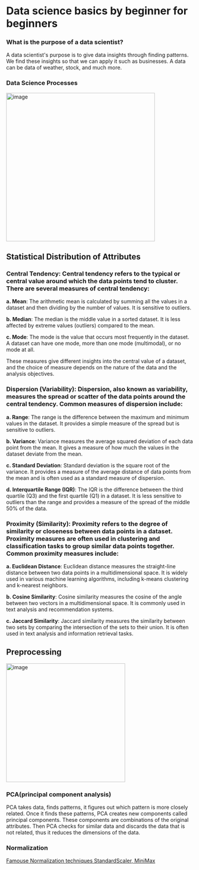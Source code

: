 # Data science basics by beginner for beginners

### What is the purpose of a data scientist?
A data scientist's purpose is to give data insights through finding patterns. We find these insights so that we can apply it such as businesses. A data can be data of weather, stock, and much more.

### Data Science Processes

<img width="400" alt="image" src="https://github.com/AbdulHadi806/AI-Advance-Notes/assets/113926529/597cb69f-6d64-4536-b71c-c836b8540219">

## Statistical Distribution of Attributes

### Central Tendency: Central tendency refers to the typical or central value around which the data points tend to cluster. There are several measures of central tendency:

**a. Mean**: The arithmetic mean is calculated by summing all the values in a dataset and then dividing by the number of values. It is sensitive to outliers.

**b. Median**: The median is the middle value in a sorted dataset. It is less affected by extreme values (outliers) compared to the mean.

**c. Mode**: The mode is the value that occurs most frequently in the dataset. A dataset can have one mode, more than one mode (multimodal), or no mode at all.

These measures give different insights into the central value of a dataset, and the choice of measure depends on the nature of the data and the analysis objectives.

### Dispersion (Variability): Dispersion, also known as variability, measures the spread or scatter of the data points around the central tendency. Common measures of dispersion include:

**a. Range**: The range is the difference between the maximum and minimum values in the dataset. It provides a simple measure of the spread but is sensitive to outliers.

**b. Variance**: Variance measures the average squared deviation of each data point from the mean. It gives a measure of how much the values in the dataset deviate from the mean.

**c. Standard Deviation**: Standard deviation is the square root of the variance. It provides a measure of the average distance of data points from the mean and is often used as a standard measure of dispersion.

**d. Interquartile Range (IQR)**: The IQR is the difference between the third quartile (Q3) and the first quartile (Q1) in a dataset. It is less sensitive to outliers than the range and provides a measure of the spread of the middle 50% of the data.

### Proximity (Similarity): Proximity refers to the degree of similarity or closeness between data points in a dataset. Proximity measures are often used in clustering and classification tasks to group similar data points together. Common proximity measures include:

**a. Euclidean Distance**: Euclidean distance measures the straight-line distance between two data points in a multidimensional space. It is widely used in various machine learning algorithms, including k-means clustering and k-nearest neighbors.

**b. Cosine Similarity**: Cosine similarity measures the cosine of the angle between two vectors in a multidimensional space. It is commonly used in text analysis and recommendation systems.

**c. Jaccard Similarity**: Jaccard similarity measures the similarity between two sets by comparing the intersection of the sets to their union. It is often used in text analysis and information retrieval tasks.



## Preprocessing

<img width="320" alt="image" src="https://github.com/AbdulHadi806/AI-Advance-Notes/assets/113926529/2dd1e2a1-6ace-45d8-9536-b5f8358da420">

### PCA(principal component analysis)
PCA takes data, finds patterns, it figures out which pattern is more closely related. Once it finds these patterns, PCA creates new components called principal components. These components are combinations of the original attributes. Then PCA checks for similar data and discards the data that is not related, thus it reduces the dimensions of the data.

### Normalization
[Famouse Normalization techniques StandardScaler, MiniMax](https://github.com/AbdulHadi806/Machine-learning-Basic-notes/blob/main/Machine-learning-Basic-notes/MLMaths/BasicMaths.md#scaling-data-evaluating-models-on-data)

